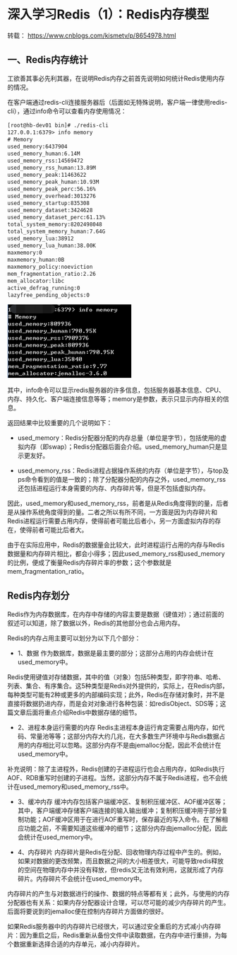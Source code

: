 # 深入学习Redis（1）：Redis内存模型
转载： <https://www.cnblogs.com/kismetv/p/8654978.html>

## 一、Redis内存统计
工欲善其事必先利其器，在说明Redis内存之前首先说明如何统计Redis使用内存的情况。

在客户端通过redis-cli连接服务器后（后面如无特殊说明，客户端一律使用redis-cli），通过info命令可以查看内存使用情况：
```shell script
[root@hb-dev01 bin]# ./redis-cli
127.0.0.1:6379> info memory
# Memory
used_memory:6437904
used_memory_human:6.14M
used_memory_rss:14569472
used_memory_rss_human:13.89M
used_memory_peak:11463622
used_memory_peak_human:10.93M
used_memory_peak_perc:56.16%
used_memory_overhead:3013276
used_memory_startup:835308
used_memory_dataset:3424628
used_memory_dataset_perc:61.13%
total_system_memory:8202498048
total_system_memory_human:7.64G
used_memory_lua:38912
used_memory_lua_human:38.00K
maxmemory:0
maxmemory_human:0B
maxmemory_policy:noeviction
mem_fragmentation_ratio:2.26
mem_allocator:libc
active_defrag_running:0
lazyfree_pending_objects:0
```

![Redis](res/redis-1-1.png)

其中，info命令可以显示redis服务器的许多信息，包括服务器基本信息、CPU、内存、持久化、客户端连接信息等等；memory是参数，表示只显示内存相关的信息。

返回结果中比较重要的几个说明如下：

- used_memory：Redis分配器分配的内存总量（单位是字节），包括使用的虚拟内存（即swap）；Redis分配器后面会介绍。used_memory_human只是显示更友好。

- used_memory_rss：Redis进程占据操作系统的内存（单位是字节），与top及ps命令看到的值是一致的；除了分配器分配的内存之外，used_memory_rss还包括进程运行本身需要的内存、内存碎片等，但是不包括虚拟内存。

因此，used_memory和used_memory_rss，前者是从Redis角度得到的量，后者是从操作系统角度得到的量。二者之所以有所不同，一方面是因为内存碎片和Redis进程运行需要占用内存，使得前者可能比后者小，另一方面虚拟内存的存在，使得前者可能比后者大。

由于在实际应用中，Redis的数据量会比较大，此时进程运行占用的内存与Redis数据量和内存碎片相比，都会小得多；因此used_memory_rss和used_memory的比例，便成了衡量Redis内存碎片率的参数；这个参数就是mem_fragmentation_ratio。

## Redis内存划分
Redis作为内存数据库，在内存中存储的内容主要是数据（键值对）；通过前面的叙述可以知道，除了数据以外，Redis的其他部分也会占用内存。

Redis的内存占用主要可以划分为以下几个部分：

- 1、数据
作为数据库，数据是最主要的部分；这部分占用的内存会统计在used_memory中。

Redis使用键值对存储数据，其中的值（对象）包括5种类型，即字符串、哈希、列表、集合、有序集合。这5种类型是Redis对外提供的，实际上，在Redis内部，每种类型可能有2种或更多的内部编码实现；此外，Redis在存储对象时，并不是直接将数据扔进内存，而是会对对象进行各种包装：如redisObject、SDS等；这篇文章后面将重点介绍Redis中数据存储的细节。

- 2、进程本身运行需要的内存
Redis主进程本身运行肯定需要占用内存，如代码、常量池等等；这部分内存大约几兆，在大多数生产环境中与Redis数据占用的内存相比可以忽略。这部分内存不是由jemalloc分配，因此不会统计在used_memory中。

补充说明：除了主进程外，Redis创建的子进程运行也会占用内存，如Redis执行AOF、RDB重写时创建的子进程。当然，这部分内存不属于Redis进程，也不会统计在used_memory和used_memory_rss中。

- 3、缓冲内存
缓冲内存包括客户端缓冲区、复制积压缓冲区、AOF缓冲区等；其中，客户端缓冲存储客户端连接的输入输出缓冲；复制积压缓冲用于部分复制功能；AOF缓冲区用于在进行AOF重写时，保存最近的写入命令。在了解相应功能之前，不需要知道这些缓冲的细节；这部分内存由jemalloc分配，因此会统计在used_memory中。

- 4、内存碎片
内存碎片是Redis在分配、回收物理内存过程中产生的。例如，如果对数据的更改频繁，而且数据之间的大小相差很大，可能导致redis释放的空间在物理内存中并没有释放，但redis又无法有效利用，这就形成了内存碎片。内存碎片不会统计在used_memory中。

内存碎片的产生与对数据进行的操作、数据的特点等都有关；此外，与使用的内存分配器也有关系：如果内存分配器设计合理，可以尽可能的减少内存碎片的产生。后面将要说到的jemalloc便在控制内存碎片方面做的很好。

如果Redis服务器中的内存碎片已经很大，可以通过安全重启的方式减小内存碎片：因为重启之后，Redis重新从备份文件中读取数据，在内存中进行重排，为每个数据重新选择合适的内存单元，减小内存碎片。